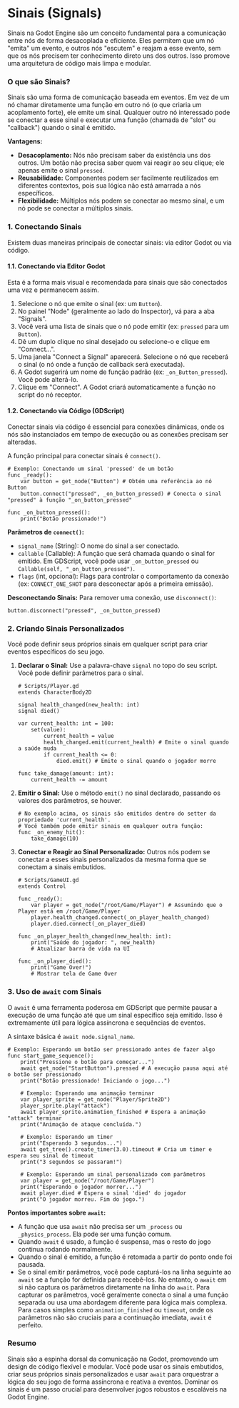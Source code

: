 # Sinais (Signals)

Sinais na Godot Engine são um conceito fundamental para a comunicação entre nós de forma desacoplada e eficiente. Eles permitem que um nó "emita" um evento, e outros nós "escutem" e reajam a esse evento, sem que os nós precisem ter conhecimento direto uns dos outros. Isso promove uma arquitetura de código mais limpa e modular.

### O que são Sinais?

Sinais são uma forma de comunicação baseada em eventos. Em vez de um nó chamar diretamente uma função em outro nó (o que criaria um acoplamento forte), ele emite um sinal. Qualquer outro nó interessado pode se conectar a esse sinal e executar uma função (chamada de "slot" ou "callback") quando o sinal é emitido.

**Vantagens:**
*   **Desacoplamento:** Nós não precisam saber da existência uns dos outros. Um botão não precisa saber quem vai reagir ao seu clique; ele apenas emite o sinal `pressed`.
*   **Reusabilidade:** Componentes podem ser facilmente reutilizados em diferentes contextos, pois sua lógica não está amarrada a nós específicos.
*   **Flexibilidade:** Múltiplos nós podem se conectar ao mesmo sinal, e um nó pode se conectar a múltiplos sinais.

### 1. Conectando Sinais

Existem duas maneiras principais de conectar sinais: via editor Godot ou via código.

#### 1.1. Conectando via Editor Godot

Esta é a forma mais visual e recomendada para sinais que são conectados uma vez e permanecem assim.

1.  Selecione o nó que emite o sinal (ex: um `Button`).
2.  No painel "Node" (geralmente ao lado do Inspector), vá para a aba "Signals".
3.  Você verá uma lista de sinais que o nó pode emitir (ex: `pressed` para um `Button`).
4.  Dê um duplo clique no sinal desejado ou selecione-o e clique em "Connect...".
5.  Uma janela "Connect a Signal" aparecerá. Selecione o nó que receberá o sinal (o nó onde a função de callback será executada).
6.  A Godot sugerirá um nome de função padrão (ex: `_on_Button_pressed`). Você pode alterá-lo.
7.  Clique em "Connect". A Godot criará automaticamente a função no script do nó receptor.

#### 1.2. Conectando via Código (GDScript)

Conectar sinais via código é essencial para conexões dinâmicas, onde os nós são instanciados em tempo de execução ou as conexões precisam ser alteradas.

A função principal para conectar sinais é `connect()`.

```gdscript
# Exemplo: Conectando um sinal 'pressed' de um botão
func _ready():
    var button = get_node("Button") # Obtém uma referência ao nó Button
    button.connect("pressed", _on_button_pressed) # Conecta o sinal "pressed" à função "_on_button_pressed"

func _on_button_pressed():
    print("Botão pressionado!")
```

**Parâmetros de `connect()`:**
*   `signal_name` (String): O nome do sinal a ser conectado.
*   `callable` (Callable): A função que será chamada quando o sinal for emitido. Em GDScript, você pode usar `_on_button_pressed` ou `Callable(self, "_on_button_pressed")`.
*   `flags` (int, opcional): Flags para controlar o comportamento da conexão (ex: `CONNECT_ONE_SHOT` para desconectar após a primeira emissão).

**Desconectando Sinais:**
Para remover uma conexão, use `disconnect()`:

```gdscript
button.disconnect("pressed", _on_button_pressed)
```

### 2. Criando Sinais Personalizados

Você pode definir seus próprios sinais em qualquer script para criar eventos específicos do seu jogo.

1.  **Declarar o Sinal:** Use a palavra-chave `signal` no topo do seu script. Você pode definir parâmetros para o sinal.

    ```gdscript
    # Scripts/Player.gd
    extends CharacterBody2D

    signal health_changed(new_health: int)
    signal died()

    var current_health: int = 100:
        set(value):
            current_health = value
            health_changed.emit(current_health) # Emite o sinal quando a saúde muda
            if current_health <= 0:
                died.emit() # Emite o sinal quando o jogador morre

    func take_damage(amount: int):
        current_health -= amount
    ```

2.  **Emitir o Sinal:** Use o método `emit()` no sinal declarado, passando os valores dos parâmetros, se houver.

    ```gdscript
    # No exemplo acima, os sinais são emitidos dentro do setter da propriedade 'current_health'.
    # Você também pode emitir sinais em qualquer outra função:
    func _on_enemy_hit():
        take_damage(10)
    ```

3.  **Conectar e Reagir ao Sinal Personalizado:** Outros nós podem se conectar a esses sinais personalizados da mesma forma que se conectam a sinais embutidos.

    ```gdscript
    # Scripts/GameUI.gd
    extends Control

    func _ready():
        var player = get_node("/root/Game/Player") # Assumindo que o Player está em /root/Game/Player
        player.health_changed.connect(_on_player_health_changed)
        player.died.connect(_on_player_died)

    func _on_player_health_changed(new_health: int):
        print("Saúde do jogador: ", new_health)
        # Atualizar barra de vida na UI

    func _on_player_died():
        print("Game Over!")
        # Mostrar tela de Game Over
    ```

### 3. Uso de `await` com Sinais

O `await` é uma ferramenta poderosa em GDScript que permite pausar a execução de uma função até que um sinal específico seja emitido. Isso é extremamente útil para lógica assíncrona e sequências de eventos.

A sintaxe básica é `await node.signal_name`.

```gdscript
# Exemplo: Esperando um botão ser pressionado antes de fazer algo
func start_game_sequence():
    print("Pressione o botão para começar...")
    await get_node("StartButton").pressed # A execução pausa aqui até o botão ser pressionado
    print("Botão pressionado! Iniciando o jogo...")

    # Exemplo: Esperando uma animação terminar
    var player_sprite = get_node("Player/Sprite2D")
    player_sprite.play("attack")
    await player_sprite.animation_finished # Espera a animação "attack" terminar
    print("Animação de ataque concluída.")

    # Exemplo: Esperando um timer
    print("Esperando 3 segundos...")
    await get_tree().create_timer(3.0).timeout # Cria um timer e espera seu sinal de timeout
    print("3 segundos se passaram!")

    # Exemplo: Esperando um sinal personalizado com parâmetros
    var player = get_node("/root/Game/Player")
    print("Esperando o jogador morrer...")
    await player.died # Espera o sinal 'died' do jogador
    print("O jogador morreu. Fim do jogo.")
```

**Pontos importantes sobre `await`:**
*   A função que usa `await` não precisa ser um `_process` ou `_physics_process`. Ela pode ser uma função comum.
*   Quando `await` é usado, a função é suspensa, mas o resto do jogo continua rodando normalmente.
*   Quando o sinal é emitido, a função é retomada a partir do ponto onde foi pausada.
*   Se o sinal emitir parâmetros, você pode capturá-los na linha seguinte ao `await` se a função for definida para recebê-los. No entanto, o `await` em si não captura os parâmetros diretamente na linha do `await`. Para capturar os parâmetros, você geralmente conecta o sinal a uma função separada ou usa uma abordagem diferente para lógica mais complexa. Para casos simples como `animation_finished` ou `timeout`, onde os parâmetros não são cruciais para a continuação imediata, `await` é perfeito.

### Resumo

Sinais são a espinha dorsal da comunicação na Godot, promovendo um design de código flexível e modular. Você pode usar os sinais embutidos, criar seus próprios sinais personalizados e usar `await` para orquestrar a lógica do seu jogo de forma assíncrona e reativa a eventos. Dominar os sinais é um passo crucial para desenvolver jogos robustos e escaláveis na Godot Engine.
